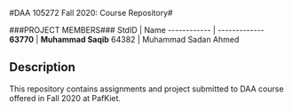 #DAA 105272 Fall 2020: Course Repository#

###PROJECT MEMBERS###
StdID | Name
------------ | -------------
**63770** | **Muhammad Saqib** <!--this is the group leader in bold-->
64382 | Muhammad Sadan Ahmed
<!-- Replace name and student ids with acutally group member names and ids-->

## Description ##
This repository contains assignments and project submitted to DAA course offered in Fall 2020 at PafKiet.
